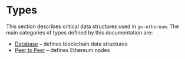 # Types
This section describes critical data structures used in `go-ethereum`. The main categories of types defined by this documentation are:

 * [Database](database.md) &ndash; defines blockchain data structures
 * [Peer to Peer](p2p.md) &ndash; defines Ethereum nodes